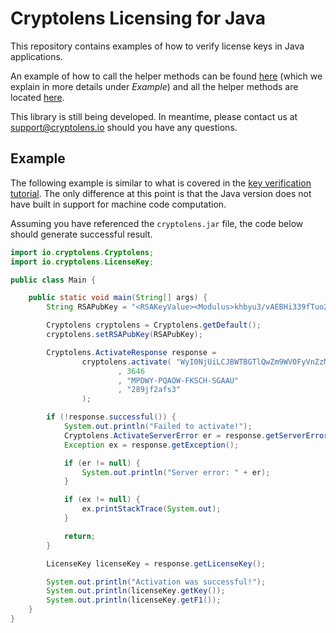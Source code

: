 # Cryptolens Licensing for Java

This repository contains examples of how to verify license keys in Java applications.

An example of how to call the helper methods can be found [here](https://github.com/Cryptolens/cryptolens-java/blob/master/src/main/java/io/cryptolens/App.java) (which we explain in more details under *Example*)
and all the helper methods are located [here](https://github.com/Cryptolens/cryptolens-java/tree/master/src/main/java/io/cryptolens).

This library is still being developed. In meantime, please contact us at support@cryptolens.io should you have any questions.

## Example
The following example is similar to what is covered in the [key verification tutorial](https://help.cryptolens.io/examples/key-verification). The only difference at this point is that the Java version does not have built in support for machine code computation.

Assuming you have referenced the `cryptolens.jar` file, the code below should generate successful result.

```java
import io.cryptolens.Cryptolens;
import io.cryptolens.LicenseKey;

public class Main {

    public static void main(String[] args) {
        String RSAPubKey = "<RSAKeyValue><Modulus>khbyu3/vAEBHi339fTuo2nUaQgSTBj0jvpt5xnLTTF35FLkGI+5Z3wiKfnvQiCLf+5s4r8JB/Uic/i6/iNjPMILlFeE0N6XZ+2pkgwRkfMOcx6eoewypTPUoPpzuAINJxJRpHym3V6ZJZ1UfYvzRcQBD/lBeAYrvhpCwukQMkGushKsOS6U+d+2C9ZNeP+U+uwuv/xu8YBCBAgGb8YdNojcGzM4SbCtwvJ0fuOfmCWZvUoiumfE4x7rAhp1pa9OEbUe0a5HL+1v7+JLBgkNZ7Z2biiHaM6za7GjHCXU8rojatEQER+MpgDuQV3ZPx8RKRdiJgPnz9ApBHFYDHLDzDw==</Modulus><Exponent>AQAB</Exponent></RSAKeyValue>";

        Cryptolens cryptolens = Cryptolens.getDefault();
        cryptolens.setRSAPubKey(RSAPubKey);

        Cryptolens.ActivateResponse response =
                cryptolens.activate( "WyI0NjUiLCJBWTBGTlQwZm9WV0FyVnZzMEV1Mm9LOHJmRDZ1SjF0Vk52WTU0VzB2Il0="
                        , 3646
                        , "MPDWY-PQAOW-FKSCH-SGAAU"
                        , "289jf2afs3"
                );

        if (!response.successful()) {
            System.out.println("Failed to activate!");
            Cryptolens.ActivateServerError er = response.getServerError();
            Exception ex = response.getException();

            if (er != null) {
                System.out.println("Server error: " + er);
            }

            if (ex != null) {
                ex.printStackTrace(System.out);
            }

            return;
        }

        LicenseKey licenseKey = response.getLicenseKey();

        System.out.println("Activation was successful!");
        System.out.println(licenseKey.getKey());
        System.out.println(licenseKey.getF1());
    }
}
```
